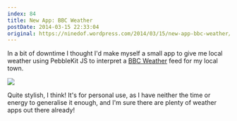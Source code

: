 ```yaml
---
index: 84
title: New App: BBC Weather
postDate: 2014-03-15 22:33:04
original: https://ninedof.wordpress.com/2014/03/15/new-app-bbc-weather/
---
```


In a bit of downtime I thought I'd make myself a small app to give me local weather using PebbleKit JS to interpret a [BBC Weather](http://bbc.co.uk/weather) feed for my local town.

![](http://ninedof.files.wordpress.com/2014/03/pebble-screenshot_2014-03-15_22-31-01.png)

Quite stylish, I think! It's for personal use, as I have neither the time or energy to generalise it enough, and I'm sure there are plenty of weather apps out there already!
